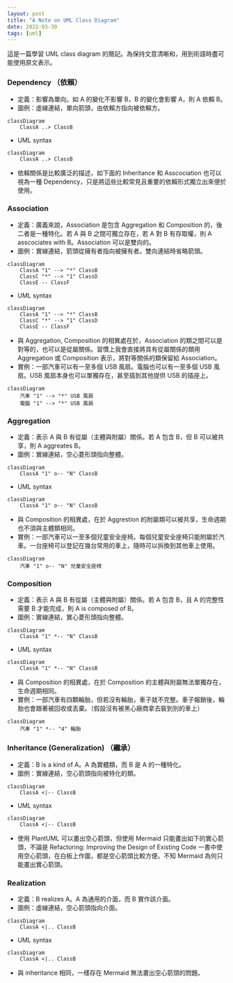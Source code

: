 ```yaml
---
layout: post
title: "A Note on UML Class Diagram"
date: 2022-03-30
tags: [uml]
---
```


這是一篇學習 UML class diagram 的簡記。為保持文意清晰和，用到術語時盡可能使用原文表示。

<!--more-->

### Dependency （依賴）

- 定義：影響為單向。如 A 的變化不影響 B，B 的變化會影響 A，則 A 依賴 B。
- 圖例：虛線連結，單向箭頭，由依賴方指向被依賴方。
```mermaid
classDiagram
    ClassA ..> ClassB
```
- UML syntax
```shell
classDiagram
    ClassA ..> ClassB
```
- 依賴關係是比較廣泛的描述，如下面的 Inheritance 和 Asscociation 也可以視為一種 Dependency，只是將這些比較常見且重要的依賴形式獨立出來便於使用。


### Association

- 定義：廣義來說，Association 是包含 Aggregation 和 Composition 的，後二者是一種特化。若 A 與 B 之間可獨立存在，若 A 對 B 有存取權，則 A asscociates with B。Association 可以是雙向的。
- 圖例：實線連結，箭頭從擁有者指向被擁有者。雙向連結時省略箭頭。
```mermaid
classDiagram
    ClassA "1" --> "*" ClassB
    ClassC "*" --> "1" ClassD
    ClassE -- ClassF
```
- UML syntax
```shell
classDiagram
    ClassA "1" --> "*" ClassB
    ClassC "*" --> "1" ClassD
    ClassE -- ClassF
```
- 與 Aggregation, Composition 的相異處在於，Association 的類之間可以是對等的，也可以是從屬關係。習慣上我會直接將具有從屬關係的類用 Aggregation 或 Composition 表示，將對等關係的類保留給 Association。
- 實例：一部汽車可以有一至多個 USB 風扇。電腦也可以有一至多個 USB 風扇。USB 風扇本身也可以單獨存在，甚至插到其他提供 USB 的插座上。
```mermaid
classDiagram
    汽車 "1" --> "*" USB 風扇
    電腦 "1" --> "*" USB 風扇
```


### Aggregation

- 定義：表示 A 與 B 有從屬（主體與附屬）關係。若 A 包含 B，但 B 可以被共享，則 A aggreates B。
- 圖例：實線連結，空心菱形頭指向整體。
```mermaid
classDiagram
    ClassA "1" o-- "N" ClassB
```
- UML syntax
```shell
classDiagram
    ClassA "1" o-- "N" ClassB
```
- 與 Composition 的相異處，在於 Aggrestion 的附屬類可以被共享，生命週期也不須與主體類相同。
- 實例：一部汽車可以一至多個兒童安全座椅。每個兒童安全座椅只能附屬於汽車。一台座椅可以登記在幾台常用的車上，隨時可以拆換到其他車上使用。
```mermaid
classDiagram
    汽車 "1" o-- "N" 兒童安全座椅
```


### Composition

- 定義：表示 A 與 B 有從屬（主體與附屬）關係。若 A 包含 B，且 A 的完整性需要 B 才能完成，則 A is composed of B。
- 圖例：實線連結，實心菱形頭指向整體。
```mermaid
classDiagram
    ClassA "1" *-- "N" ClassB
```
- UML syntax
```shell
classDiagram
    ClassA "1" *-- "N" ClassB
```
- 與 Composition 的相異處，在於 Composition 的主體與附屬無法單獨存在，生命週期相同。
- 實例：一部汽車有四顆輪胎，但若沒有輪胎，車子就不完整。車子報銷後，輪胎也會跟著被回收或丟棄。（假設沒有被黑心廠商拿去裝到別的車上）
```mermaid
classDiagram
    汽車 "1" *-- "4" 輪胎
```

### Inheritance (Generalization) （繼承）

- 定義：B is a kind of A。A 為實體類，而 B 是 A 的一種特化。
- 圖例：實線連結，空心箭頭指向被特化的類。
```mermaid
classDiagram
    ClassA <|-- ClassB
```
- UML syntax
```shell
classDiagram
    ClassA <|-- ClassB
```
- 使用 PlantUML 可以畫出空心箭頭，但使用 Mermaid 只能畫出如下的實心箭頭，不論是 Refactoring: Improving the Design of Existing Code 一書中使用空心箭頭，在白板上作圖，都是空心箭頭比較方便。不知 Mermaid 為何只能畫出實心箭頭。


### Realization

- 定義：B realizes A。A 為通用的介面，而 B 實作該介面。
- 圖例：虛線連結，空心箭頭指向介面。
```mermaid
classDiagram
    ClassA <|.. ClassB
```
- UML syntax
```shell
classDiagram
    ClassA <|.. ClassB
```
- 與 inheritance 相同，一樣存在 Mermaid 無法畫出空心箭頭的問題。

